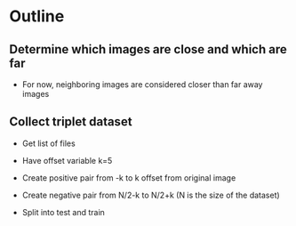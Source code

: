 # Outline

## Determine which images are close and which are far

- For now, neighboring images are considered closer than far away images


## Collect triplet dataset

- Get list of files

- Have offset variable k=5

- Create positive pair from -k to k offset from original image

- Create negative pair from N/2-k to N/2+k (N is the size of the dataset)

- Split into test and train

